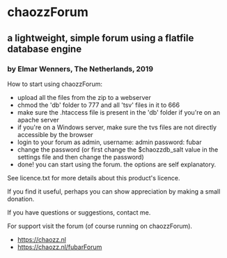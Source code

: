 # chaozzForum
## a lightweight, simple forum using a flatfile database engine
### by Elmar Wenners, The Netherlands, 2019

How to start using chaozzForum:

* upload all the files from the zip to a webserver
* chmod the 'db' folder to 777 and all 'tsv' files in it to 666
* make sure the .htaccess file is present in the 'db' folder if you're on an apache server
* if you're on a Windows server, make sure the tvs files are not directly accessible by the browser
* login to your forum as admin, username: admin password: fubar
* change the password (or first change the $chaozzdb_salt value in the settings file and then change the password)
* done! you can start using the forum. the options are self explanatory.

See licence.txt for more details about this product's licence.

If you find it useful, perhaps you can show appreciation by making a small donation.

If you have questions or suggestions, contact me.

For support visit the forum (of course running on chaozzForum).

* https://chaozz.nl
* https://chaozz.nl/fubarForum
